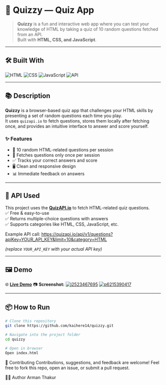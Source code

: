# 🧠 Quizzy —  Quiz App

> **Quizzy** is a fun and interactive web app where you can test your knowledge of HTML by taking a quiz of 10 random questions fetched from an API.  
> Built with **HTML, CSS, and JavaScript**.

---

## 🛠️ Built With

![HTML](https://img.shields.io/badge/HTML-blue?logo=html5)  ![CSS](https://img.shields.io/badge/CSS-blue?logo=css3)  ![JavaScript](https://img.shields.io/badge/JavaScript-yellow?logo=javascript)  ![API](https://img.shields.io/badge/API-QuizAPI.io-orange)

---

## 📚 Description

**Quizzy** is a browser-based quiz app that challenges your HTML skills by presenting a set of random questions each time you play.  
It uses `quizapi.io` to fetch questions, stores them locally after fetching once, and provides an intuitive interface to answer and score yourself.

### ✨ Features
- 📝 10 random HTML-related questions per session
- 🔄 Fetches questions only once per session
- ✅ Tracks your correct answers and score
- 🖥️ Clean and responsive design
- 📊 Immediate feedback on answers

---

## 🔗 API Used

This project uses the **[QuizAPI.io](https://quizapi.io/)** to fetch HTML-related quiz questions.  
✅ Free & easy-to-use  
✅ Returns multiple-choice questions with answers  
✅ Supports categories like HTML, CSS, JavaScript, etc.

Example API call: https://quizapi.io/api/v1/questions?apiKey=YOUR_API_KEY&limit=10&category=HTML


*(replace `YOUR_API_KEY` with your actual API key)*

---

## 🖼️ Demo

🌐 **[Live Demo](https://quizzy-black.vercel.app/)** 
📷 **Screenshot:**
<a href="https://beeimg.com/view/j2523467695/"><img src="https://beeimg.com/images/j25234676953.png" alt="j2523467695"/></a>
<a href="https://beeimg.com/view/p6215390417/"><img src="https://beeimg.com/images/p62153904173.png" alt="p6215390417"/></a>




---

## 📦 How to Run

```bash
# Clone this repository
git clone https://github.com/kaihere14/quizzy.git

# Navigate into the project folder
cd quizzy

# Open in browser
Open index.html
```
🤝 Contributing
Contributions, suggestions, and feedback are welcome!
Feel free to fork this repo, open an issue, or submit a pull request.

👨‍💻 Author
Arman Thakur
